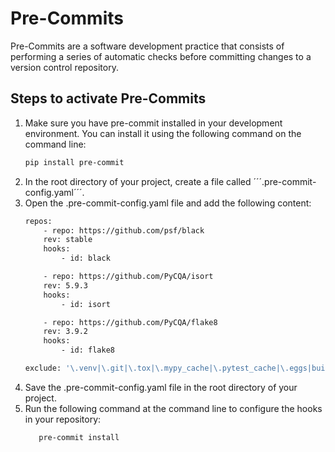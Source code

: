 # Pre-Commits
Pre-Commits are a software development practice that consists of performing a series of automatic checks before committing changes to a version control repository.

## Steps to activate Pre-Commits
1. Make sure you have pre-commit installed in your development environment. You can install it using the following command on the command line:
    ```bash
    pip install pre-commit
    ```
2. In the root directory of your project, create a file called ´´´.pre-commit-config.yaml´´´.
3. Open the .pre-commit-config.yaml file and add the following content:
    ```bash
    repos:
        - repo: https://github.com/psf/black
        rev: stable
        hooks:
            - id: black

        - repo: https://github.com/PyCQA/isort
        rev: 5.9.3
        hooks:
            - id: isort

        - repo: https://github.com/PyCQA/flake8
        rev: 3.9.2
        hooks:
            - id: flake8

    exclude: '\.venv|\.git|\.tox|\.mypy_cache|\.pytest_cache|\.eggs|build|dist'
    ```
4. Save the .pre-commit-config.yaml file in the root directory of your project.
5. Run the following command at the command line to configure the hooks in your repository:
    ```bash
       pre-commit install
    ```

